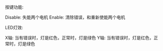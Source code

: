 按键功能:

Disable: 失能两个电机
Enable: 清除错误，和重新使能两个电机

LED灯效:

X轴: 当有错误时，灯是红色，正常时，灯是绿色
Y轴: 当有错误时，灯是红色，正常时，灯是绿色
